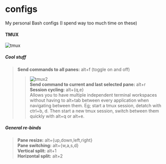 # configs
My personal Bash configs (I spend way too much time on these)  


#### TMUX
![tmux](https://cloud.githubusercontent.com/assets/22798226/23110917/a7294932-f6d9-11e6-9c5f-8e64dceae768.png)

##### Cool stuff
> **Send commands to all panes:** alt+f (toggle on and off)  
>> ![tmux2](https://sanctum.geek.nz/arabesque/wp-content/uploads/2012/08/synchronize-panes.gif)   
> **Send command to current and last selected pane:** alt+r  
> **Session cycling:** alt+{q,e}  
>>   Allows you to have multiple independent terminal workspaces without having to alt+tab between 
     every application when navigating between them. Eg; 
     start a tmux session, detatch with ctrl+b, d. Then start a new
     tmux session, switch between them quickly with alt+q or alt+e.

##### General re-binds
> **Pane resize:** alt+{up,down,left,right}  
**Pane switching:** alt+{w,a,s,d}    
**Vertical split:** alt+1  
**Horizontal split:** alt+2  


